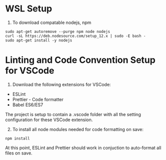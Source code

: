 # WSL Setup

1. To download compatable nodejs, npm

```
sudo apt-get autoremove --purge npm node nodejs
curl -sL https://deb.nodesource.com/setup_12.x | sudo -E bash -
sudo apt-get install -y nodejs
```

# Linting and Code Convention Setup for VSCode

1. Download the following extensions for VSCode:

-   ESLint
-   Prettier - Code formatter
-   Babel ES6/ES7

The project is setup to contain a .vscode folder with all the setting configuration for these VSCode extension.

2. To install all node modules needed for code formatting on save:

```
npm install
```

At this point, ESLint and Prettier should work in conjuction to auto-format all files on save.
